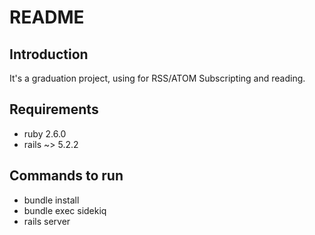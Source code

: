 # README

## Introduction
It's a graduation project, using for RSS/ATOM Subscripting and reading.

## Requirements
* ruby 2.6.0
* rails ~> 5.2.2

## Commands to run
* bundle install
* bundle exec sidekiq
* rails server